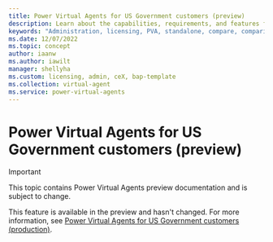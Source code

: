 ```yaml
---
title: Power Virtual Agents for US Government customers (preview)
description: Learn about the capabilities, requirements, and features for US Government plans in Power Virtual Agents preview."
keywords: "Administration, licensing, PVA, standalone, compare, comparison"
ms.date: 12/07/2022
ms.topic: concept
author: iaanw
ms.author: iawilt
manager: shellyha
ms.custom: licensing, admin, ceX, bap-template
ms.collection: virtual-agent
ms.service: power-virtual-agents
---
```


# Power Virtual Agents for US Government customers (preview)

> [!IMPORTANT]
> This topic contains Power Virtual Agents preview documentation and is subject to change.

This feature is available in the preview and hasn't changed. For more information, see [Power Virtual Agents for US Government customers (production)](../requirements-licensing-gcc.md).
